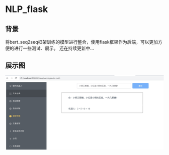 # NLP_flask


## 背景
将bert_seq2seq框架训练的模型进行整合，使用flask框架作为后端，可以更加方便的进行一些测试、展示。
还在持续更新中...

## 展示图
![intro.png](./img/intro.png?raw=true)